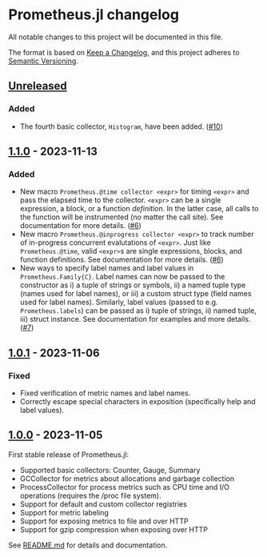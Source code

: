 # Prometheus.jl changelog

All notable changes to this project will be documented in this file.

The format is based on [Keep a Changelog](https://keepachangelog.com/en/1.0.0/),
and this project adheres to [Semantic Versioning](https://semver.org/spec/v2.0.0.html).

## [Unreleased]
### Added
 - The fourth basic collector, `Histogram`, have been added. ([#10][github-10])

## [1.1.0] - 2023-11-13
### Added
 - New macro `Prometheus.@time collector <expr>` for timing `<expr>` and pass the elapsed
   time to the collector. `<expr>` can be a single expression, a block, or a function
   *definition*. In the latter case, all calls to the function will be instrumented (no
   matter the call site). See documentation for more details. ([#6][github-6])
 - New macro `Prometheus.@inprogress collector <expr>` to track number of in-progress
   concurrent evalutations of `<expr>`. Just like `Prometheus.@time`, valid `<expr>`s are
   single expressions, blocks, and function definitions. See documentation for more details.
   ([#6][github-6])
 - New ways to specify label names and label values in `Prometheus.Family{C}`. Label names
   can now be passed to the constructor as i) a tuple of strings or symbols, ii) a named
   tuple type (names used for label names), or iii) a custom struct type (field names used
   for label names). Similarly, label values (passed to e.g. `Prometheus.labels`) can be
   passed as i) tuple of strings, ii) named tuple, iii) struct instance. See documentation
   for examples and more details. ([#7][github-7])

## [1.0.1] - 2023-11-06
### Fixed
 - Fixed verification of metric names and label names.
 - Correctly escape special characters in exposition (specifically help and label values).

## [1.0.0] - 2023-11-05

First stable release of Prometheus.jl:

 - Supported basic collectors: Counter, Gauge, Summary
 - GCCollector for metrics about allocations and garbage collection
 - ProcessCollector for process metrics such as CPU time and I/O operations (requires the
   /proc file system).
 - Support for default and custom collector registries
 - Support for metric labeling
 - Support for exposing metrics to file and over HTTP
 - Support for gzip compression when exposing over HTTP

See [README.md](README.md) for details and documentation.


[github-6]: https://github.com/fredrikekre/Prometheus.jl/pull/6
[github-7]: https://github.com/fredrikekre/Prometheus.jl/pull/7
[github-10]: https://github.com/fredrikekre/Prometheus.jl/pull/10

[Unreleased]: https://github.com/fredrikekre/Prometheus.jl/compare/v1.1.0...HEAD
[1.1.0]: https://github.com/fredrikekre/Prometheus.jl/compare/v1.0.1...v1.1.0
[1.0.1]: https://github.com/fredrikekre/Prometheus.jl/compare/v1.0.0...v1.0.1
[1.0.0]: https://github.com/fredrikekre/Prometheus.jl/tree/v1.0.0
